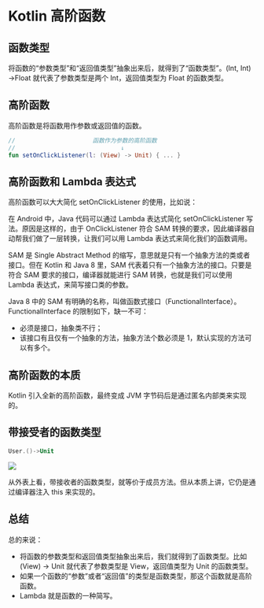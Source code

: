 # Kotlin 高阶函数

## 函数类型

将函数的“参数类型”和“返回值类型”抽象出来后，就得到了“函数类型”。(Int, Int) ->Float 就代表了参数类型是两个 Int，返回值类型为 Float 的函数类型。

## 高阶函数

高阶函数是将函数用作参数或返回值的函数。

```kotlin
//                      函数作为参数的高阶函数
//                              ↓
fun setOnClickListener(l: (View) -> Unit) { ... }
```

## 高阶函数和 Lambda 表达式

高阶函数可以大大简化 setOnClickListener 的使用，比如说：

在 Android 中，Java 代码可以通过 Lambda 表达式简化 setOnClickListener 写法。原因是这样的，由于 OnClickListener 符合 SAM 转换的要求，因此编译器自动帮我们做了一层转换，让我们可以用 Lambda 表达式来简化我们的函数调用。

SAM 是 Single Abstract Method 的缩写，意思就是只有一个抽象方法的类或者接口。但在 Kotlin 和 Java 8 里，SAM 代表着只有一个抽象方法的接口。只要是符合 SAM 要求的接口，编译器就能进行 SAM 转换，也就是我们可以使用 Lambda 表达式，来简写接口类的参数。

Java 8 中的 SAM 有明确的名称，叫做函数式接口（FunctionalInterface）。FunctionalInterface 的限制如下，缺一不可：

- 必须是接口，抽象类不行；
- 该接口有且仅有一个抽象的方法，抽象方法个数必须是 1，默认实现的方法可以有多个。

## 高阶函数的本质

Kotlin 引入全新的高阶函数，最终变成 JVM 字节码后是通过匿名内部类来实现的。

## 带接受者的函数类型

```kotlin
User.()->Unit
```

![](https://static001.geekbang.org/resource/image/9a/04/9acd54ac08d88c94ca52336a576b3304.png?wh=1890x1156)

从外表上看，带接收者的函数类型，就等价于成员方法。但从本质上讲，它仍是通过编译器注入 this 来实现的。

## 总结

总的来说：

- 将函数的参数类型和返回值类型抽象出来后，我们就得到了函数类型。比如(View) -> Unit 就代表了参数类型是 View，返回值类型为 Unit 的函数类型。
- 如果一个函数的“参数”或者“返回值”的类型是函数类型，那这个函数就是高阶函数。
- Lambda 就是函数的一种简写。
